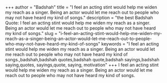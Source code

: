 +++
author = "Badshah"
title = "I feel an acting stint would help me widen my reach as a singer. Being an actor would let me reach out to people who may not have heard my kind of songs."
description = "the best Badshah Quote: I feel an acting stint would help me widen my reach as a singer. Being an actor would let me reach out to people who may not have heard my kind of songs."
slug = "i-feel-an-acting-stint-would-help-me-widen-my-reach-as-a-singer-being-an-actor-would-let-me-reach-out-to-people-who-may-not-have-heard-my-kind-of-songs"
keywords = "I feel an acting stint would help me widen my reach as a singer. Being an actor would let me reach out to people who may not have heard my kind of songs.,badshah,badshah quotes,badshah quote,badshah sayings,badshah saying,quotes, sayings,quote, saying, motivation"
+++
I feel an acting stint would help me widen my reach as a singer. Being an actor would let me reach out to people who may not have heard my kind of songs.
